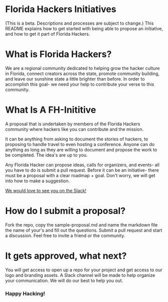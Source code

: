 # Florida Hackers Initiatives

(This is a beta. Descriptions and processes are subject to change.)
This README explains how to get started with being able to propose an initiative, and how to get it part of Florida Hackers.

# What is Florida Hackers?

We are a regional community dedicated to helping grow the hacker culture in Florida, connect creators across the state, promote community building, and leave our sunshine state a little brighter than before. In order to accomplish this goal- we need your help to contribute your verse to this community.

# What Is A FH-Inititive

A proposal that is undertaken by members of the Florida Hackers community where hackers like you can contribute and the mission.

It can be anything from asking to document the stories of hackers, to proposing to handle travel to even hosting a conference. Anyone can do anything as long as they are willing to document and propose the work to be completed. The idea's are up to you.

Any Florida Hacker can propose ideas, calls for organizers, and events- all you have to do is submit a pull request. Before it can be an initiative- there must be a proposal with a clear roadmap + goal. Don't worry, we will get into how to make a suggestion.

[We would love to see you on the Slack!](https://floridahackers.slack.com/signup)

# How do I submit a proposal?

Fork the repo, copy the sample-proposal.md and name the markdown file the name of your's and fill out the questions. Submit a pull request and start a discussion. Feel free to invite a friend or the community. 

# It gets approved, what next?

You will get access to open up a repo for your project and get access to our logo and branding assets. A Slack channel will be made to help organize your communication. We will do our best to help you out.

### Happy Hacking!